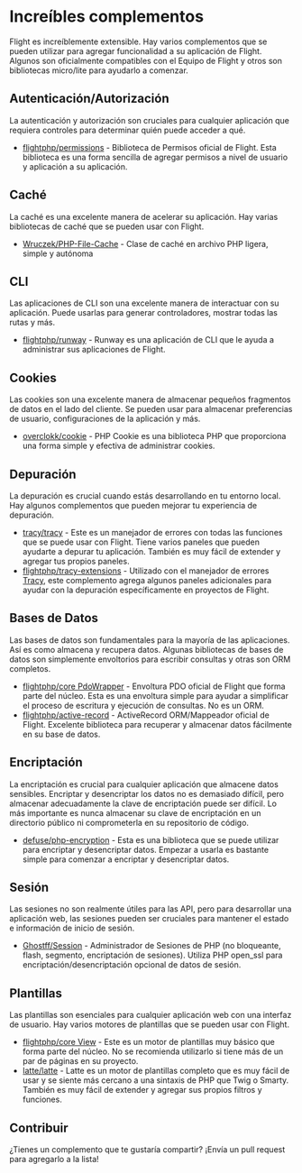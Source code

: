 # Increíbles complementos

Flight es increíblemente extensible. Hay varios complementos que se pueden utilizar para agregar funcionalidad a su aplicación de Flight. Algunos son oficialmente compatibles con el Equipo de Flight y otros son bibliotecas micro/lite para ayudarlo a comenzar.

## Autenticación/Autorización

La autenticación y autorización son cruciales para cualquier aplicación que requiera controles para determinar quién puede acceder a qué.

- [flightphp/permissions](/es/complementos-increibles/permisos) - Biblioteca de Permisos oficial de Flight. Esta biblioteca es una forma sencilla de agregar permisos a nivel de usuario y aplicación a su aplicación.

## Caché

La caché es una excelente manera de acelerar su aplicación. Hay varias bibliotecas de caché que se pueden usar con Flight.

- [Wruczek/PHP-File-Cache](/es/complementos-increibles/caché-de-archivos-php) - Clase de caché en archivo PHP ligera, simple y autónoma

## CLI

Las aplicaciones de CLI son una excelente manera de interactuar con su aplicación. Puede usarlas para generar controladores, mostrar todas las rutas y más.

- [flightphp/runway](/es/complementos-increibles/runway) - Runway es una aplicación de CLI que le ayuda a administrar sus aplicaciones de Flight.

## Cookies

Las cookies son una excelente manera de almacenar pequeños fragmentos de datos en el lado del cliente. Se pueden usar para almacenar preferencias de usuario, configuraciones de la aplicación y más.

- [overclokk/cookie](/es/complementos-increibles/cookie-php) - PHP Cookie es una biblioteca PHP que proporciona una forma simple y efectiva de administrar cookies.

## Depuración

La depuración es crucial cuando estás desarrollando en tu entorno local. Hay algunos complementos que pueden mejorar tu experiencia de depuración.

- [tracy/tracy](/es/complementos-increibles/tracy) - Este es un manejador de errores con todas las funciones que se puede usar con Flight. Tiene varios paneles que pueden ayudarte a depurar tu aplicación. También es muy fácil de extender y agregar tus propios paneles.
- [flightphp/tracy-extensions](/es/complementos-increibles/extensiones-de-tracy) - Utilizado con el manejador de errores [Tracy](/es/complementos-increibles/tracy), este complemento agrega algunos paneles adicionales para ayudar con la depuración específicamente en proyectos de Flight.

## Bases de Datos

Las bases de datos son fundamentales para la mayoría de las aplicaciones. Así es como almacena y recupera datos. Algunas bibliotecas de bases de datos son simplemente envoltorios para escribir consultas y otras son ORM completos.

- [flightphp/core PdoWrapper](/es/complementos-increibles/envoltura-pdo) - Envoltura PDO oficial de Flight que forma parte del núcleo. Esta es una envoltura simple para ayudar a simplificar el proceso de escritura y ejecución de consultas. No es un ORM.
- [flightphp/active-record](/es/complementos-increibles/active-record) - ActiveRecord ORM/Mappeador oficial de Flight. Excelente biblioteca para recuperar y almacenar datos fácilmente en su base de datos.

## Encriptación

La encriptación es crucial para cualquier aplicación que almacene datos sensibles. Encriptar y desencriptar los datos no es demasiado difícil, pero almacenar adecuadamente la clave de encriptación puede ser difícil. Lo más importante es nunca almacenar su clave de encriptación en un directorio público ni comprometerla en su repositorio de código.

- [defuse/php-encryption](/es/complementos-increibles/encriptacion-php) - Esta es una biblioteca que se puede utilizar para encriptar y desencriptar datos. Empezar a usarla es bastante simple para comenzar a encriptar y desencriptar datos.

## Sesión

Las sesiones no son realmente útiles para las API, pero para desarrollar una aplicación web, las sesiones pueden ser cruciales para mantener el estado e información de inicio de sesión.

- [Ghostff/Session](/es/complementos-increibles/sesion) - Administrador de Sesiones de PHP (no bloqueante, flash, segmento, encriptación de sesiones). Utiliza PHP open_ssl para encriptación/desencriptación opcional de datos de sesión.

## Plantillas

Las plantillas son esenciales para cualquier aplicación web con una interfaz de usuario. Hay varios motores de plantillas que se pueden usar con Flight.

- [flightphp/core View](/es/aprender#vistas) - Este es un motor de plantillas muy básico que forma parte del núcleo. No se recomienda utilizarlo si tiene más de un par de páginas en su proyecto.
- [latte/latte](/es/complementos-increibles/latte) - Latte es un motor de plantillas completo que es muy fácil de usar y se siente más cercano a una sintaxis de PHP que Twig o Smarty. También es muy fácil de extender y agregar sus propios filtros y funciones.

## Contribuir

¿Tienes un complemento que te gustaría compartir? ¡Envía un pull request para agregarlo a la lista!